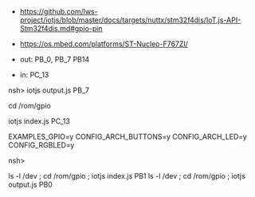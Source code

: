 * <https://github.com/lws-project/iotjs/blob/master/docs/targets/nuttx/stm32f4dis/IoT.js-API-Stm32f4dis.md#gpio-pin>
* <https://os.mbed.com/platforms/ST-Nucleo-F767ZI/>


* out: PB_0, PB_7 PB14
* in: PC_13

nsh> iotjs output.js PB_7


cd /rom/gpio

iotjs index.js  PC_13

EXAMPLES_GPIO=y
CONFIG_ARCH_BUTTONS=y
CONFIG_ARCH_LED=y
CONFIG_RGBLED=y



nsh> 

ls -l /dev ; cd /rom/gpio ; iotjs index.js PB1
ls -l /dev ; cd /rom/gpio ; iotjs output.js PB0
